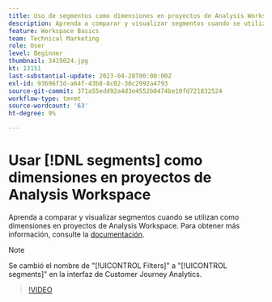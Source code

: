 ```yaml
---
title: Uso de segmentos como dimensiones en proyectos de Analysis Workspace
description: Aprenda a comparar y visualizar segmentos cuando se utilizan como dimensiones en proyectos de Analysis Workspace.
feature: Workspace Basics
team: Technical Marketing
role: User
level: Beginner
thumbnail: 3419024.jpg
kt: 13151
last-substantial-update: 2023-04-28T00:00:00Z
exl-id: 93696f3d-a64f-43b8-8c02-30c2992a4793
source-git-commit: 371a55edd92a4d3e4552b0474be10fd721832524
workflow-type: tm+mt
source-wordcount: '63'
ht-degree: 9%

---
```


# Usar [!DNL segments] como dimensiones en proyectos de Analysis Workspace

Aprenda a comparar y visualizar segmentos cuando se utilizan como dimensiones en proyectos de Analysis Workspace. Para obtener más información, consulte la [documentación](https://experienceleague.adobe.com/es/docs/analytics-platform/using/cja-components/cja-segments/create-filters).

>[!NOTE]
>
> Se cambió el nombre de &quot;[!UICONTROL Filters]&quot; a &quot;[!UICONTROL segments]&quot; en la interfaz de Customer Journey Analytics.

>[!VIDEO](https://video.tv.adobe.com/v/3419024/?learn=on&quality=12)
